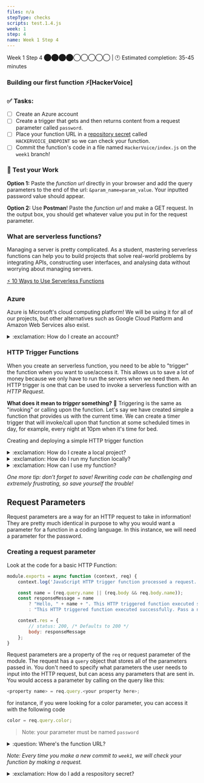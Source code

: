 ```yaml
---
files: n/a
stepType: checks
scripts: test.1.4.js
week: 1
step: 4
name: Week 1 Step 4
---
```

Week 1 Step 4 ⬤⬤⬤⬤◯◯◯◯◯ | 🕐 Estimated completion: 35-45 minutes

### Building our first function ⚡[HackerVoice]

### ✅  Tasks:
- [ ]  Create an Azure account
- [ ]  Create a trigger that gets and then returns content from a request parameter called `password`.
- [ ]  Place your function URL in a [repository secret](https://docs.github.com/en/actions/reference/encrypted-secrets#creating-encrypted-secrets-for-a-repository) called `HACKERVOICE_ENDPOINT` so we can check your function.
- [ ]  Commit the function's code in a file named `HackerVoice/index.js` on the `week1` branch!

### 🚧 Test your Work
**Option 1:**
Paste the *function url* directly in your browser and add the query parameters to the end of the url: `&param_name=param_value`. Your inputted password value should appear.

**Option 2:**
Use **Postman**! Paste the *function url* and make a GET request. In the output box, you should get whatever value you put in for the request parameter.

### What are serverless functions?

Managing a server is pretty complicated. As a student, mastering serverless functions can help you to build projects that solve real-world problems by integrating APIs, constructing user interfaces, and analysing data without worrying about managing servers.

[⚡️ 10 Ways to Use Serverless Functions](https://dev.to/aws/10-ways-to-use-serverless-functions-bme)


### Azure

Azure is Microsoft's cloud computing platform! We will be using it for all of our projects, but other alternatives such as Google Cloud Platform and Amazon Web Services also exist.


<details>
<summary>:exclamation: How do I create an account?</summary>
    </br>

1. To create an Azure account, go to: https://azure.microsoft.com/en-us/free/ and press **Start free** to be relocated to a signup page.

![register](https://user-images.githubusercontent.com/69332964/113362023-5dadbf80-931b-11eb-814c-5ec22c2f818d.png)

2. After signing in with your Microsoft account and filling in your personal details, you will be asked to add a credit card.

> Rest assured, this is only for security purposes (preventing multiple free accounts per person), and **you won't be charged** unless you choose to buy a premium account, which we do not need for this course. 

If you need some help navigating Azure, check out this super helpful [resource](https://azure.microsoft.com/en-us/get-started/) provided by Microsoft.
<br><br/>
</details>

### HTTP Trigger Functions

When you create an serverless function, you need to be able to "trigger" the function when you want to use/access it. This allows us to save a lot of money because we only have to run the servers when we need them. An HTTP trigger is one that can be used to invoke a serverless function with an *HTTP Request*.


**What does it mean to *trigger* something?** 🤔 Triggering is the same as "invoking" or calling upon the function. Let's say we have created simple a function that provides us with the current time. We can create a timer trigger that will invoke/call upon that function at some scheduled times in day, for example, every night at 10pm when it's time for bed.

Creating and deploying a simple HTTP trigger function
<details>
<summary>:exclamation: How do I create a local project?</summary>
  </br>
1. Choose the Azure icon in the Activity bar, then in the Azure: Functions area, select the Create new project... icon.
   
![create new project](https://docs.microsoft.com/en-us/azure/azure-functions/media/functions-create-first-function-vs-code/create-new-project.png)

2. Choose a directory location for your project workspace and choose Select.
3. Provide the following information at the prompts:

* Select a language for your function project: Choose JavaScript.

 * Select a template for your project's first function: Choose HTTP trigger.

 * Provide a function name: Type HttpExample.

 * Authorization level: Choose Anonymous, which enables anyone to call your function endpoint. To learn about authorization level, see Authorization keys.

 * Select how you would like to open your project: Choose Add to workspace.

4. Using this information, Visual Studio Code generates an Azure Functions project with an HTTP trigger. You can view the local project files in the Explorer. To learn more about files that are created, see Generated project files.
<details>
<summary>:exclamation: Publish the Project to Azure</summary>
In this section, you create a function app and related resources in your Azure subscription and then deploy your code.

1. Choose the Azure icon in the Activity bar, then in the Azure: Functions area, choose the Deploy to function app... button.
2. Provide the following information at the prompts:
    * **Select folder**: Choose a folder from your workspace or browse to one that contains your function app. You won't see this if you already have a valid function app opened.
    * **Select subscription**: Choose the subscription to use. You won't see this if you only have one subscription.
    * **Select Function App in Azure**: Choose + Create new Function App. (Don't choose the Advanced option, which isn't covered in this article.)
    * **Enter a globally unique name for the function app:** Type a name that is valid in a URL path. The name you type is validated to make sure that it's unique in Azure Functions.
    * **Select a runtime**: Choose the version of Node.js you've been running on locally. You can use the node --version command to check your version.
    * **Select a location for new resources**: For better performance, choose a [region](https://azure.microsoft.com/en-us/global-infrastructure/geographies/) near you.

</details>
</details>
<details>
<summary>:exclamation: How do I run my function locally?</summary>
  </br>
Visual Studio Code integrates with Azure Functions Core tools to let you run this project on your local development computer before you publish to Azure.

1. To call your function, press F5 to start the function app project. Output from Core Tools is displayed in the Terminal panel. Your app starts in the Terminal panel. You can see the URL endpoint of your HTTP-triggered function running locally.
![running in command line](https://docs.microsoft.com/en-us/azure/includes/media/functions-run-function-test-local-vs-code/functions-vscode-f5.png)
If you have trouble running on Windows, make sure that the default terminal for Visual Studio Code isn't set to WSL Bash.
2. With Core Tools running, go to the Azure: Functions area. Under Functions, expand Local Project > Functions. Right-click (Windows) or Ctrl - click (macOS) the HttpExample function and choose Execute Function Now....
![executing function](https://docs.microsoft.com/en-us/azure/includes/media/functions-run-function-test-local-vs-code/execute-function-now.png)
3. In Enter request body you see the request message body value of { "name": "Azure" }. Press Enter to send this request message to your function.

You could have instead sent an HTTP GET request to the http://localhost:7071/api/HttpExample address in a web browser.
4. When the function executes locally and returns a response, a notification is raised in Visual Studio Code. Information about the function execution is shown in Terminal panel.
5. Press Ctrl + C to stop Core Tools and disconnect the debugger.

After you've verified that the function runs correctly on your local computer, it's time to use Visual Studio Code to publish the project directly to Azure.

<details>
<summary>:exclamation: Sign in Azure</summary>
  </br>
Before you can publish your app, you must sign in to Azure.

1. If you aren't already signed in, choose the Azure icon in the Activity bar, then in the Azure: Functions area, choose Sign in to Azure.... If you don't already have one, you can [Create a free Azure account](https://azure.microsoft.com/en-us/free/). Students can [create a free Azure account for Students](https://azure.microsoft.com/en-us/free/students/).
![signing into azure](https://docs.microsoft.com/en-us/azure/includes/media/functions-sign-in-vs-code/functions-sign-into-azure.png)
If you're already signed in, go to the next section.
2. When prompted in the browser, choose your Azure account and sign in using your Azure account credentials.
3. After you've successfully signed in, you can close the new browser window. The subscriptions that belong to your Azure account are displayed in the Side bar.
</details>

</details>
<details>
<summary>:exclamation: How can I use my function?</summary>
  </br>
  
Let's try triggering this function! Click on the "Get function URL" button and copy the function url, then go ahead and paste it into a new tab. You will be able to see this in the log in your Azure portal, every time your trigger the function.

![trigger the function](https://media.giphy.com/media/gK86LCd5HiEUpz1t0i/giphy.gif)

First let's try to understand what is happening here:

```javascript
module.exports = async function (context, req) {
    context.log('JavaScript HTTP trigger function processed a request.');

    const name = (req.query.name || (req.body && req.body.name));
    const responseMessage = name
        ? "Hello, " + name + ". This HTTP triggered function executed successfully."
        : "This HTTP triggered function executed successfully. Pass a name in the query string or in the request body for a personalized response.";

    context.res = {
        // status: 200, /* Defaults to 200 */
        body: responseMessage
    };
}
```

The context.log statement at the top of the function is there to indicate to the developer (you) anytime a trigger has been made. Next, we have a constant variable called name that can be passed in through the query parameters (the Input section when you click "Test & Run").

Below this, we have a "conditional ternary operator" which allows us to make a simple conditional statement (if something is true, do this, else/otherwise do that) efficiently.

```javascript

//condition: if name exists
name
//? is chosen if the condition evaluates to true
? "Hello, " + name + ". This HTTP triggered function executed successfully."
//: is chosen if the condition evaluates to false
: "This HTTP triggered function executed successfully. Pass a name in the query string or in the request body for a personalized response.";

```

In this case, we have additionally assigned the results of that conditional ternary statement to another variable called `responseMessage` so that we can return the result of the Azure Function using `context.res`.

Once you have made sure that the function is saved, let's try running it again but now with new query parameters. In the variable definition of `name` we enable the function get the value of `name` in two ways. Let's test it out:
1. In the input, create a new Query parameter with the Name "name" and your name for the Value.

<img width="300" alt="query parameters" src="https://user-images.githubusercontent.com/28051494/114982357-34754f00-9e44-11eb-95c1-f4fbae1bcb40.png">

2. Run the function and check the HTTP response content - make sure that the output now contains your name.

<img width="300" alt="output" src="https://user-images.githubusercontent.com/28051494/114982672-9930a980-9e44-11eb-94f6-fc9d786c7fa5.png">

3. Next, let's try to use the body to change the name. In the input body, change "Azure" to another name (a different name) in double quotes and run the function. You should notice that the output still contains the first name you provided. Check out the code and see if you can figure out why this is.

<details>
<summary>:question: Why does the function output prioritize the Query parameter over the body parameter?</summary>
  </br>
  
```javascript
const name = (req.query.name || (req.body && req.body.name));
```

In the name variable definition you will see that or || operator. This indicates that the value of name can either be `req.query.name` or `req.body && req.body.name`. Because of the order of the options, it will take the first value if the first value exists. Thus, if we want to use the body, we will need to remove the name parameter from the query.
<br><br/>
</details>

4. In the Input, remove the name query parameter and try running the function again.

<img width="300" alt="output" src="https://media.giphy.com/media/0FDszXrBqNmV9xR8Dp/giphy.gif">

Try editing this function on your own! *(Don't forget to save when you make changes!)*


<br><br/>
</details>

*One more tip: don’t forget to save! Rewriting code can be challenging and extremely frustrating, so save yourself the trouble!*

## Request Parameters

Request parameters are a way for an HTTP request to take in information! They are pretty much identical in purpose to why you would want a parameter for a function in a coding language. In this instance, we will need a parameter for the password.

### Creating a request parameter
Look at the code for a basic HTTP Function:

```javascript
module.exports = async function (context, req) {
    context.log('JavaScript HTTP trigger function processed a request.');

    const name = (req.query.name || (req.body && req.body.name));
    const responseMessage = name
        ? "Hello, " + name + ". This HTTP triggered function executed successfully."
        : "This HTTP triggered function executed successfully. Pass a name in the query string or in the request body for a personalized response.";

    context.res = {
        // status: 200, /* Defaults to 200 */
        body: responseMessage
    };
}
```
Request parameters are a property of the `req` or request parameter of the module. The request has a `query` object that stores all of the parameters passed in. You don't need to specify what parameters the user needs to input into the HTTP request, but can acess any parameters that are sent in. You would access a parameter by calling on the query like this:
```javascript
<property name> = req.query.<your property here>;
```
for instance, if you were looking for a color parameter, you can access it with the following code
```javascript
color = req.query.color;
```
> Note: your parameter must be named `password`

<details>
<summary>:question: Where's the function URL?</summary>
    </br>

Go to the function trigger you are working on, and find this button above the code.
![code](https://user-images.githubusercontent.com/69332964/99188529-73369a00-272a-11eb-93df-04fdce5381df.png)
<br><br/>
</details>


*Note: Every time you make a new commit to `week1`, we will check your function by making a request.*

<details>
<summary>:exclamation: How do I add a respository secret?</summary>
    </br>

[Here are some steps:](https://docs.github.com/en/actions/reference/encrypted-secrets#creating-encrypted-secrets-for-a-repository)  
1. On GitHub, navigate to the main page of the repository.
2. Under your repository name, click `Settings`.
![settings](https://docs.github.com/assets/images/help/repository/repo-actions-settings.png)
3. In the left sidebar, click Secrets.
4. Click New repository secret.
5. Type a name for your secret in the Name input box.
6. Enter the value for your secret.
7. Click Add secret.
<br><br/>
</details>

